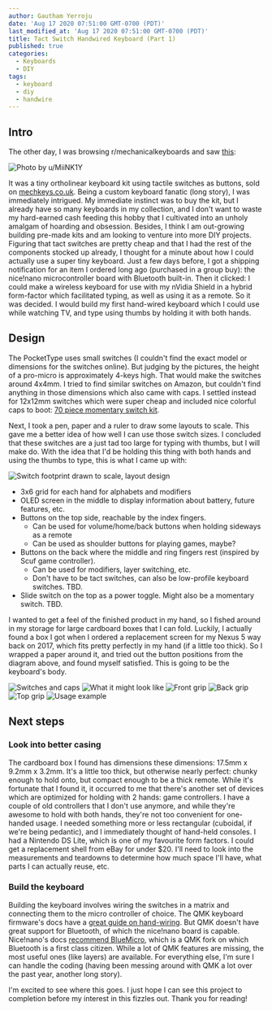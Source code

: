 ```yaml
---
author: Gautham Yerroju
date: 'Aug 17 2020 07:51:00 GMT-0700 (PDT)'
last_modified_at: 'Aug 17 2020 07:51:00 GMT-0700 (PDT)'
title: Tact Switch Handwired Keyboard (Part 1)
published: true
categories:
  - Keyboards
  - DIY
tags:
  - keyboard
  - diy
  - handwire
---
```

## Intro

The other day, I was browsing r/mechanicalkeyboards and saw [this](https://www.reddit.com/r/MechanicalKeyboards/comments/i96vyw/aaand_done/):

![Photo by u/MiiNK1Y](img/post-images/2020-08-17-tact-switch-keyboard-build-log-part-1/pockettype.jpg "Photo by u/MiiNK1Y")

It was a tiny ortholinear keyboard kit using tactile switches as buttons, sold on [mechkeys.co.uk](https://mechboards.co.uk/). Being a custom keyboard fanatic (long story), I was immediately intrigued. My immediate instinct was to buy the kit, but I already have so many keyboards in my collection, and I don't want to waste my hard-earned cash feeding this hobby that I cultivated into an unholy amalgam of hoarding and obsession. Besides, I think I am out-growing building pre-made kits and am looking to venture into more DIY projects. Figuring that tact switches are pretty cheap and that I had the rest of the components stocked up already, I thought for a minute about how I could actually use a super tiny keyboard. Just a few days before, I got a shipping notification for an item I ordered long ago (purchased in a group buy): the nice!nano microcontroller board with Bluetooth built-in. Then it clicked: I could make a wireless keyboard for use with my nVidia Shield in a hybrid form-factor which facilitated typing, as well as using it as a remote. So it was decided. I would build my first hand-wired keyboard which I could use while watching TV, and type using thumbs by holding it with both hands.

## Design

The PocketType uses small switches (I couldn't find the exact model or dimensions for the switches online). But judging by the pictures, the height of a pro-micro is approximately 4-keys high. That would make the switches around 4x4mm. I tried to find similar switches on Amazon, but couldn't find anything in those dimensions which also came with caps. I settled instead for 12x12mm switches which were super cheap and included nice colorful caps to boot: [70 piece momentary switch kit](https://www.amazon.com/gp/product/B07CG7VTGD/ref=ppx_yo_dt_b_asin_title_o00_s00?ie=UTF8&psc=1).

Next, I took a pen, paper and a ruler to draw some layouts to scale. This gave me a better idea of how well I can use those switch sizes. I concluded that these switches are a just tad too large for typing with thumbs, but I will make do. With the idea that I'd be holding this thing with both hands and using the thumbs to type, this is what I came up with:

![Switch footprint drawn to scale, layout design](img/post-images/2020-08-17-tact-switch-keyboard-build-log-part-1/design-sketch.jpg "Switch footprint drawn to scale, and layout design")

- 3x6 grid for each hand for alphabets and modifiers
- OLED screen in the middle to display information about battery, future features, etc.
- Buttons on the top side, reachable by the index fingers.
	+ Can be used for volume/home/back buttons when holding sideways as a remote
	+ Can be used as shoulder buttons for playing games, maybe?
- Buttons on the back where the middle and ring fingers rest (inspired by Scuf game controller).
	+ Can be used for modifiers, layer switching, etc.
	+ Don't have to be tact switches, can also be low-profile keyboard switches. TBD.
- Slide switch on the top as a power toggle. Might also be a momentary switch. TBD.

I wanted to get a feel of the finished product in my hand, so I fished around in my storage for large cardboard boxes that I can fold. Luckily, I actually found a box I got when I ordered a replacement screen for my Nexus 5 way back on 2017, which fits pretty perfectly in my hand (if a little too thick). So I wrapped a paper around it, and tried out the button positions from the diagram above, and found myself satisfied. This is going to be the keyboard's body.

![Switches and caps](img/post-images/2020-08-17-tact-switch-keyboard-build-log-part-1/switch-candy.jpg "Switches and caps")
![What it might look like](img/post-images/2020-08-17-tact-switch-keyboard-build-log-part-1/layout.jpg "What it might look like")
![Front grip](img/post-images/2020-08-17-tact-switch-keyboard-build-log-part-1/box-front.jpg "Front grip")
![Back grip](img/post-images/2020-08-17-tact-switch-keyboard-build-log-part-1/box-back.jpg "Back grip")
![Top grip](img/post-images/2020-08-17-tact-switch-keyboard-build-log-part-1/box-top.jpg "Top grip")
![Usage example](img/post-images/2020-08-17-tact-switch-keyboard-build-log-part-1/usage.gif "Usage example")

## Next steps

### Look into better casing

The cardboard box I found has dimensions these dimensions: 17.5mm x 9.2mm x 3.2mm. It's a little too thick, but otherwise nearly perfect: chunky enough to hold onto, but compact enough to be a thick remote. While it's fortunate that I found it, it occurred to me that there's another set of devices which are optimized for holding with 2 hands: game controllers. I have a couple of old controllers that I don't use anymore, and while they're awesome to hold with both hands, they're not too convenient for one-handed usage. I needed something more or less rectangular (cuboidal, if we're being pedantic), and I immediately thought of hand-held consoles. I had a Nintendo DS Lite, which is one of my favourite form factors. I could get a replacement shell from eBay for under $20. I'll need to look into the measurements and teardowns to determine how much space I'll have, what parts I can actually reuse, etc.

### Build the keyboard

Building the keyboard involves wiring the switches in a matrix and connecting them to the micro controller of choice. The QMK keyboard firmware's docs have a [great guide on hand-wiring](https://docs.qmk.fm/#/hand_wire). But QMK doesn't have great support for Bluetooth, of which the nice!nano board is capable. Nice!nano's docs [recommend BlueMicro](https://docs.nicekeyboards.com/#/wireless_firmware/), which is a QMK fork on which Bluetooth is a first class citizen. While a lot of QMK features are missing, the most useful ones (like layers) are available. For everything else, I'm sure I can handle the coding (having been messing around with QMK a lot over the past year, another long story).


I'm excited to see where this goes. I just hope I can see this project to completion before my interest in this fizzles out. Thank you for reading!

